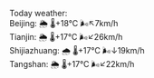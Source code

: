 Today weather:  
Beijing: 🌦 🌡️+18°C 🌬️↖7km/h  
Tianjin: 🌦 🌡️+17°C 🌬️↙26km/h  
Shijiazhuang: 🌧 🌡️+17°C 🌬️↓19km/h  
Tangshan: 🌦 🌡️+17°C 🌬️↙22km/h  
